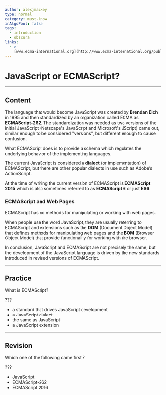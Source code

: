 ```yaml
---
author: alexjmackey
type: normal
category: must-know
inAlgoPool: false
tags:
  - introduction
  - obscura
links:
  - >-
    [www.ecma-international.org](http://www.ecma-international.org/publications/standards/Ecma-262.htm){website}
---
```


# JavaScript or ECMAScript?


---

## Content

The language that would become JavaScript was created by **Brendan Eich** in 1995 and then standardized by an organization called ECMA as **ECMAScript-262**. The standardization was needed as two versions of the initial JavaScript (Netscape's JavaScript and Microsoft's JScript) came out, similar enough to be considered "versions", but different enough to cause confusion.

What ECMAScript does is to provide a schema which regulates the underlying behavior of the implementing languages.

The current JavaScript is considered a **dialect** (or implementation) of ECMAScript, but there are other popular dialects in use such as Adobe’s ActionScript.

At the time of writing the current version of ECMAScript is **ECMAScript 2015** which is also sometimes referred to as **ECMAScript 6** or just **ES6**.

### ECMAScript and Web Pages

ECMAScript has no methods for manipulating or working with web pages.

When people use the word JavaScript, they are usually referring to ECMAScript and extensions such as the **DOM** (Document Object Model) that defines methods for manipulating web pages and the **BOM** (Browser Object Model) that provide functionality for working with the browser.

In conclusion, JavaScript and ECMAScript are not precisely the same, but the development of the JavaScript language is driven by the new standards introduced in revised versions of ECMAScript.


---

## Practice

What is ECMAScript?

???

- a standard that drives JavaScript development
- a JavaScript dialect
- the same as JavaScript
- a JavaScript extension


---

## Revision

Which one of the following came first ?

???

- JavaScript
- ECMAScript-262
- ECMAScript 2016
 

